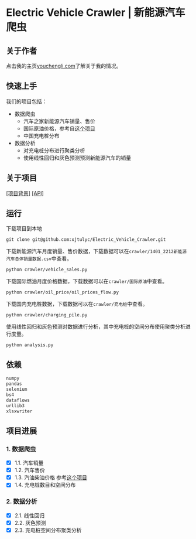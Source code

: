 # Electric Vehicle Crawler | 新能源汽车爬虫

## 关于作者

点击我的主页[youchengli.com](https://youchengli.com)了解关于我的情况。

## 快速上手

我们的项目包括：
- 数据爬虫
  - 汽车之家新能源汽车销量、售价
  - 国际原油价格，参考自[这个项目](https://github.com/datasets/oil-pr)
  - 中国充电桩分布
- 数据分析
  - 对充电桩分布进行聚类分析
  - 使用线性回归和灰色预测预测新能源汽车的销量

## 关于项目

[[项目背景]](https://github.com/xjtulyc/Electric_Vehicle_Crawler/blob/main/docs/background.md)
[[API]](https://github.com/xjtulyc/Electric_Vehicle_Crawler/blob/main/docs/api.md)

## 运行

下载项目到本地

```
git clone git@github.com:xjtulyc/Electric_Vehicle_Crawler.git
```

下载新能源汽车月度销量、售价数据，下载数据可以在``crawler/1401_2212新能源汽车总体销量数据.csv``中查看。

```shell
python crawler/vehicle_sales.py
```

下载国际燃油月度价格数据，下载数据可以在``crawler/国际原油``中查看。

```shell
python crawler/oil_price/oil_prices_flow.py
```

下载国内充电桩数据，下载数据可以在``crawler/充电桩``中查看。

```shell
python crawler/charging_pile.py
```

使用线性回归和灰色预测对数据进行分析，其中充电桩的空间分布使用聚类分析进行度量。

```shell
python analysis.py
```
## 依赖

```requirements.txt
numpy
pandas
selenium
bs4
dataflows
urllib3
xlsxwriter
```

## 项目进展

### 1. 数据爬虫

- [x] 1.1. 汽车销量
- [x] 1.2. 汽车售价
- [x] 1.3. 汽油柴油价格 参考[这个项目](https://github.com/datasets/oil-prices)
- [x] 1.4. 充电桩数目和空间分布

### 2. 数据分析

- [x] 2.1. 线性回归
- [x] 2.2. 灰色预测
- [x] 2.3. 充电桩空间分布聚类分析
